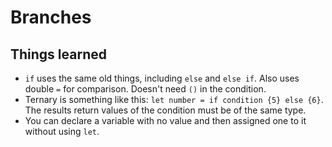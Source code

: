 # Branches

## Things learned

- `if` uses the same old things, including `else` and `else if`. Also
  uses double `=` for comparison. Doesn't need `()` in the condition.
- Ternary is something like this: `let number = if condition {5} else {6}`.
  The results return values of the condition must be of the same type.
- You can declare a variable with no value and then assigned one to it
  without using `let`.
